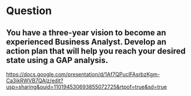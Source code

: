 # Question
## You have a three-year vision to become an experienced Business Analyst. Develop an action plan that will help you reach your desired state using a GAP analysis.

https://docs.google.com/presentation/d/1Af7QPuclFAsrbzKgm-Ca3ikRWVB7QAlz/edit?usp=sharing&ouid=110194530693855072725&rtpof=true&sd=true

